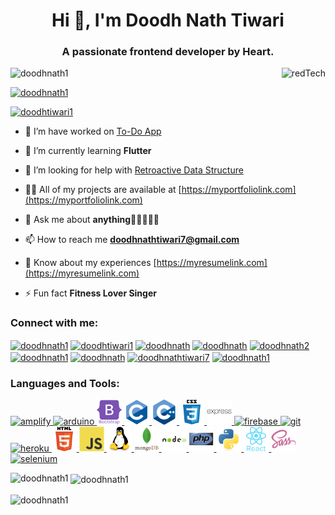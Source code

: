 <h1 align="center">Hi 👋, I'm Doodh Nath Tiwari</h1>
<h3 align="center">A passionate frontend developer by Heart.</h3>
<img align="right" alt="redTech"  src="https://giffiles.alphacoders.com/174/1744.gif" >
<p align="left"> <img src="https://komarev.com/ghpvc/?username=doodhnath1&label=Profile%20views&color=0e75b6&style=flat" alt="doodhnath1" /> </p>

<p align="left"> <a href="https://github.com/ryo-ma/github-profile-trophy"><img src="https://github-profile-trophy.vercel.app/?username=doodhnath1" alt="doodhnath1" /></a> </p>

<p align="left"> <a href="https://twitter.com/doodhtiwari1" target="blank"><img src="https://img.shields.io/twitter/follow/doodhtiwari1?logo=twitter&style=for-the-badge" alt="doodhtiwari1" /></a> </p>

- 🔭 I’m have worked on [To-Do App](https://todoapp-3e297.web.app/)

- 🌱 I’m currently learning **Flutter**

- 🤝 I’m looking for help with [Retroactive Data Structure](https://github.com/Doodhnath1/CS-201-Project-Year-2)

- 👨‍💻 All of my projects are available at [https://myportfoliolink.com](https://myportfoliolink.com)

- 💬 Ask me about **anything👨‍💻🤩😇😇**

- 📫 How to reach me **doodhnathtiwari7@gmail.com**

- 📄 Know about my experiences [https://myresumelink.com](https://myresumelink.com)

- ⚡ Fun fact **Fitness Lover Singer**

<h3 align="left">Connect with me:</h3>
<p align="left">
<a href="https://codepen.io/doodhnath1" target="blank"><img align="center" src="https://raw.githubusercontent.com/rahuldkjain/github-profile-readme-generator/master/src/images/icons/Social/codepen.svg" alt="doodhnath1" height="30" width="40" /></a>
<a href="https://twitter.com/doodhtiwari1" target="blank"><img align="center" src="https://raw.githubusercontent.com/rahuldkjain/github-profile-readme-generator/master/src/images/icons/Social/twitter.svg" alt="doodhtiwari1" height="30" width="40" /></a>
<a href="https://linkedin.com/in/doodhnath" target="blank"><img align="center" src="https://raw.githubusercontent.com/rahuldkjain/github-profile-readme-generator/master/src/images/icons/Social/linked-in-alt.svg" alt="doodhnath" height="30" width="40" /></a>
<a href="https://stackoverflow.com/users/doodhnath" target="blank"><img align="center" src="https://raw.githubusercontent.com/rahuldkjain/github-profile-readme-generator/master/src/images/icons/Social/stack-overflow.svg" alt="doodhnath" height="30" width="40" /></a>
<a href="https://fb.com/doodhnath2" target="blank"><img align="center" src="https://raw.githubusercontent.com/rahuldkjain/github-profile-readme-generator/master/src/images/icons/Social/facebook.svg" alt="doodhnath2" height="30" width="40" /></a>
<a href="https://instagram.com/doodhnath1" target="blank"><img align="center" src="https://raw.githubusercontent.com/rahuldkjain/github-profile-readme-generator/master/src/images/icons/Social/instagram.svg" alt="doodhnath1" height="30" width="40" /></a>
<a href="https://www.codechef.com/users/doodhnath" target="blank"><img align="center" src="https://cdn.jsdelivr.net/npm/simple-icons@3.1.0/icons/codechef.svg" alt="doodhnath" height="30" width="40" /></a>
<a href="https://codeforces.com/profile/doodhnathtiwari7" target="blank"><img align="center" src="https://raw.githubusercontent.com/rahuldkjain/github-profile-readme-generator/master/src/images/icons/Social/codeforces.svg" alt="doodhnathtiwari7" height="30" width="40" /></a>
<a href="https://auth.geeksforgeeks.org/user/doodhnath1" target="blank"><img align="center" src="https://raw.githubusercontent.com/rahuldkjain/github-profile-readme-generator/master/src/images/icons/Social/geeks-for-geeks.svg" alt="doodhnath1" height="30" width="40" /></a>
</p>

<h3 align="left">Languages and Tools:</h3>
<p align="left"> <a href="https://aws.amazon.com/amplify/" target="_blank" rel="noreferrer"> <img src="https://docs.amplify.aws/assets/logo-dark.svg" alt="amplify" width="40" height="40"/> </a> <a href="https://www.arduino.cc/" target="_blank" rel="noreferrer"> <img src="https://cdn.worldvectorlogo.com/logos/arduino-1.svg" alt="arduino" width="40" height="40"/> </a> <a href="https://getbootstrap.com" target="_blank" rel="noreferrer"> <img src="https://raw.githubusercontent.com/devicons/devicon/master/icons/bootstrap/bootstrap-plain-wordmark.svg" alt="bootstrap" width="40" height="40"/> </a> <a href="https://www.cprogramming.com/" target="_blank" rel="noreferrer"> <img src="https://raw.githubusercontent.com/devicons/devicon/master/icons/c/c-original.svg" alt="c" width="40" height="40"/> </a> <a href="https://www.w3schools.com/cpp/" target="_blank" rel="noreferrer"> <img src="https://raw.githubusercontent.com/devicons/devicon/master/icons/cplusplus/cplusplus-original.svg" alt="cplusplus" width="40" height="40"/> </a> <a href="https://www.w3schools.com/css/" target="_blank" rel="noreferrer"> <img src="https://raw.githubusercontent.com/devicons/devicon/master/icons/css3/css3-original-wordmark.svg" alt="css3" width="40" height="40"/> </a> <a href="https://expressjs.com" target="_blank" rel="noreferrer"> <img src="https://raw.githubusercontent.com/devicons/devicon/master/icons/express/express-original-wordmark.svg" alt="express" width="40" height="40"/> </a> <a href="https://firebase.google.com/" target="_blank" rel="noreferrer"> <img src="https://www.vectorlogo.zone/logos/firebase/firebase-icon.svg" alt="firebase" width="40" height="40"/> </a> <a href="https://git-scm.com/" target="_blank" rel="noreferrer"> <img src="https://www.vectorlogo.zone/logos/git-scm/git-scm-icon.svg" alt="git" width="40" height="40"/> </a> <a href="https://heroku.com" target="_blank" rel="noreferrer"> <img src="https://www.vectorlogo.zone/logos/heroku/heroku-icon.svg" alt="heroku" width="40" height="40"/> </a> <a href="https://www.w3.org/html/" target="_blank" rel="noreferrer"> <img src="https://raw.githubusercontent.com/devicons/devicon/master/icons/html5/html5-original-wordmark.svg" alt="html5" width="40" height="40"/> </a> <a href="https://developer.mozilla.org/en-US/docs/Web/JavaScript" target="_blank" rel="noreferrer"> <img src="https://raw.githubusercontent.com/devicons/devicon/master/icons/javascript/javascript-original.svg" alt="javascript" width="40" height="40"/> </a> <a href="https://www.linux.org/" target="_blank" rel="noreferrer"> <img src="https://raw.githubusercontent.com/devicons/devicon/master/icons/linux/linux-original.svg" alt="linux" width="40" height="40"/> </a> <a href="https://www.mongodb.com/" target="_blank" rel="noreferrer"> <img src="https://raw.githubusercontent.com/devicons/devicon/master/icons/mongodb/mongodb-original-wordmark.svg" alt="mongodb" width="40" height="40"/> </a> <a href="https://nodejs.org" target="_blank" rel="noreferrer"> <img src="https://raw.githubusercontent.com/devicons/devicon/master/icons/nodejs/nodejs-original-wordmark.svg" alt="nodejs" width="40" height="40"/> </a> <a href="https://www.php.net" target="_blank" rel="noreferrer"> <img src="https://raw.githubusercontent.com/devicons/devicon/master/icons/php/php-original.svg" alt="php" width="40" height="40"/> </a> <a href="https://www.python.org" target="_blank" rel="noreferrer"> <img src="https://raw.githubusercontent.com/devicons/devicon/master/icons/python/python-original.svg" alt="python" width="40" height="40"/> </a> <a href="https://reactjs.org/" target="_blank" rel="noreferrer"> <img src="https://raw.githubusercontent.com/devicons/devicon/master/icons/react/react-original-wordmark.svg" alt="react" width="40" height="40"/> </a> <a href="https://sass-lang.com" target="_blank" rel="noreferrer"> <img src="https://raw.githubusercontent.com/devicons/devicon/master/icons/sass/sass-original.svg" alt="sass" width="40" height="40"/> </a> <a href="https://www.selenium.dev" target="_blank" rel="noreferrer"> <img src="https://raw.githubusercontent.com/detain/svg-logos/780f25886640cef088af994181646db2f6b1a3f8/svg/selenium-logo.svg" alt="selenium" width="40" height="40"/> </a> </p>

<p><img align="left" src="https://github-readme-stats.vercel.app/api/top-langs?username=doodhnath1&show_icons=true&locale=en&layout=compact" alt="doodhnath1" /></p>

<p>&nbsp;<img align="center" src="https://github-readme-stats.vercel.app/api?username=doodhnath1&show_icons=true&locale=en" alt="doodhnath1" /></p>

<p><img align="center" src="https://github-readme-streak-stats.herokuapp.com/?user=doodhnath1&" alt="doodhnath1" /></p>

